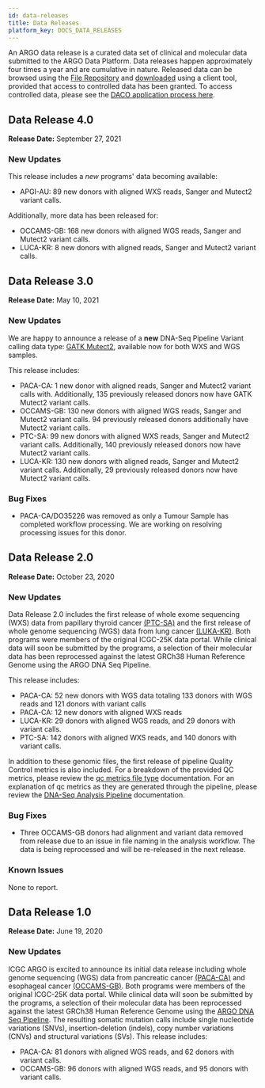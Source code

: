 ```yaml
---
id: data-releases
title: Data Releases
platform_key: DOCS_DATA_RELEASES
---
```


An ARGO data release is a curated data set of clinical and molecular data submitted to the ARGO Data Platform. Data releases happen approximately four times a year and are cumulative in nature. Released data can be browsed using the [File Repository](https://platform.icgc-argo.org/repository) and [downloaded](/docs/data-access/data-download) using a client tool, provided that access to controlled data has been granted. To access controlled data, please see the [DACO application process here](/docs/data-access/daco/applying).

## Data Release 4.0

**Release Date:** September 27, 2021

### New Updates

This release includes a *new* programs' data becoming available:
- APGI-AU: 89 new donors with aligned WXS reads, Sanger and Mutect2 variant calls.  

Additionally, more data has been released for: 
- OCCAMS-GB: 168 new donors with aligned WGS reads, Sanger and Mutect2 variant calls. 
- LUCA-KR: 8 new donors with aligned reads, Sanger and Mutect2 variant calls.


## Data Release 3.0

**Release Date:** May 10, 2021

### New Updates
We are happy to announce a release of a **new** DNA-Seq Pipeline Variant calling data type: [GATK Mutect2](/docs/analysis-workflows/dna-pipeline#gatk-mutect2-variant-calling), available now for both WXS and WGS samples.

This release includes:

- PACA-CA: 1 new donor with aligned reads, Sanger and Mutect2 variant calls with.  Additionally, 135 previously released donors now have GATK Mutect2 variant calls.  
- OCCAMS-GB: 130 new donors with aligned WGS reads, Sanger and Mutect2 variant calls. 94 previously released donors additionally have Mutect2 variant calls. 
- PTC-SA: 99 new donors with aligned WXS reads, Sanger and Mutect2 variant calls.  Additionally, 140 previously released donors now have Mutect2 variant calls. 
- LUCA-KR: 130 new donors with aligned reads, Sanger and Mutect2 variant calls.  Additionally, 29 previously released donors now have Mutect2 variant calls. 

### Bug Fixes
- PACA-CA/DO35226 was removed as only a Tumour Sample has completed workflow processing. We are working on resolving processing issues for this donor.  

## Data Release 2.0

**Release Date:** October 23, 2020

### New Updates

Data Release 2.0 includes the first release of whole exome sequencing (WXS) data from papillary thyroid cancer [(PTC-SA)](https://www.icgc-argo.org/page/98/ptcp) and the first release of whole genome sequencing (WGS) data from lung cancer [(LUKA-KR)](https://www.icgc-argo.org/page/91/pgcklc). Both programs were members of the original ICGC-25K data portal. While clinical data will soon be submitted by the programs, a selection of their molecular data has been reprocessed against the latest GRCh38 Human Reference Genome using the ARGO DNA Seq Pipeline.

This release includes:

- PACA-CA: 52 new donors with WGS data totaling 133 donors with WGS reads and 121 donors with variant calls
- PACA-CA: 12 new donors with aligned WXS reads
- LUCA-KR: 29 donors with aligned WGS reads, and 29 donors with variant calls.
- PTC-SA: 142 donors with aligned WXS reads, and 140 donors with variant calls.

In addition to these genomic files, the first release of pipeline Quality Control metrics is also included. For a breakdown of the provided QC metrics, please review the [qc metrics file type](/docs/data/qc-metrics) documentation. For an explanation of qc metrics as they are generated through the pipeline, please review the [DNA-Seq Analysis Pipeline](/docs/analysis-workflows/dna-pipeline) documentation.

### Bug Fixes

- Three OCCAMS-GB donors had alignment and variant data removed from release due to an issue in file naming in the analysis workflow. The data is being reprocessed and will be re-released in the next release.

### Known Issues

None to report.

## Data Release 1.0

**Release Date:** June 19, 2020

### New Updates

ICGC ARGO is excited to announce its initial data release including whole genome sequencing (WGS) data from pancreatic cancer [(PACA-CA)](https://www.icgc-argo.org/page/96/panchope) and esophageal cancer [(OCCAMS-GB)](https://www.icgc-argo.org/page/112/occams). Both programs were members of the original ICGC-25K data portal. While clinical data will soon be submitted by the programs, a selection of their molecular data has been reprocessed against the latest GRCh38 Human Reference Genome using the [ARGO DNA Seq Pipeline](/docs/analysis-workflows/dna-pipeline). The resulting somatic mutation calls include single nucleotide variations (SNVs), insertion-deletion (indels), copy number variations (CNVs) and structural variations (SVs). This release includes:

- PACA-CA: 81 donors with aligned WGS reads, and 62 donors with variant calls.
- OCCAMS-GB: 96 donors with aligned WGS reads, and 95 donors with variant calls.
